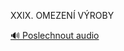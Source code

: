 
XXIX. OMEZENÍ VÝROBY

[🔊 Poslechnout audio](/data/7-paragraphs/audio/chapter_147/para_008-XXIX-OMEZEN-VROBY.mp3)
